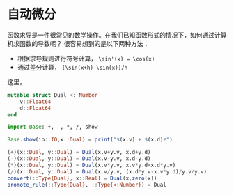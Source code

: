 # 自动微分

函数求导是一件很常见的数学操作。在我们已知函数形式的情况下，如何通过计算机求函数的导数呢？
很容易想到的是以下两种方法：
* 根据求导规则进行符号计算， ``\sin'(x) = \cos(x)``
* 通过差分计算， ``[\sin(x+h)-\sin(x)]/h``

这里，

```julia
mutable struct Dual <: Number
    v::Float64
    d::Float64
end

import Base: +, -, *, /, show

Base.show(io::IO,x::Dual) = print("$(x.v) + $(x.d)ϵ")

(+)(x::Dual, y::Dual) = Dual(x.v+y.v, x.d+y.d)
(-)(x::Dual, y::Dual) = Dual(x.v-y.v, x.d-y.d)
(*)(x::Dual, y::Dual) = Dual(x.v*y.v, x.v*y.d+x.d*y.v)
(/)(x::Dual, y::Dual) = Dual(x.v/y.v, (x.d*y.v-x.v*y.d)/y.v/y.v)
convert(::Type{Dual}, x::Real) = Dual(x,zero(x))
promote_rule(::Type{Dual}, ::Type{<:Number}) = Dual
```
